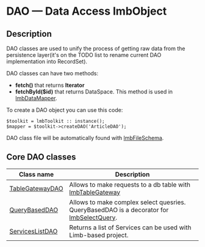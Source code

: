 # DAO — Data Access lmbObject
## Description
DAO classes are used to unify the process of getting raw data from the persistence layer(it's on the TODO list to rename current DAO implementation into RecordSet).

DAO classes can have two methods:

* **fetch()** that returns **Iterator**
* **fetchById($id)** that returns DataSpace. This method is used in [lmbDataMapper](./lmb_data_mapper.md).

To create a DAO object you can use this code:

    $toolkit = lmbToolkit :: instance();
    $mapper = $toolkit->createDAO('ArticleDAO');

DAO class file will be automatically found with [lmbFileSchema](./lmb_file_schema.md).

## Core DAO classes

Class name | Description
-----------|------------
[TableGatewayDAO](./architecture/table_gateway_dao.md) | Allows to make requests to a db table with [lmbTableGateway](../../../dbal/docs/en/dbal/lmb_table_gateway.md)
[QueryBasedDAO](./architecture/query_based_dao.md) | Allows to make complex select quesries. QueryBasedDAO is a decorator for [lmbSelectQuery](./lmb_select_query.md).
[ServicesListDAO](./architecture/services_list_dao.md)  | Returns a list of Services can be used with Limb-based project.
